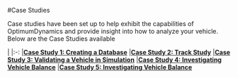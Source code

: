 #Case Studies

Case studies have been set up to help exhibit the capabilities of OptimumDynamics and provide insight into how to analyze your vehicle.  Below are the Case Studies available

|
|:-:
|__[Case Study 1: Creating a Database](Case_Study_1_Create_a_Database/1_Case_1.md)__
|__[Case Study 2: Track Study](Case_Study_2_Track_Study/1_Case_2.md)__
|__[Case Study 3: Validating a Vehicle in Simulation](Case_Study_3_Validate_Vehicle/1_Case_3.md)__
|__[Case Study 4: Investigating Vehicle Balance](Case_Study_4_Vehicle_Balance/1_Case_4.md)__
|__[Case Study 5: Investigating Vehicle Balance](Case_Study_5_Aero_Balance/1_Case_5.md)__
